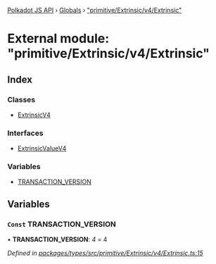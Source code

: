 [Polkadot JS API](../README.md) › [Globals](../globals.md) › ["primitive/Extrinsic/v4/Extrinsic"](_primitive_extrinsic_v4_extrinsic_.md)

# External module: "primitive/Extrinsic/v4/Extrinsic"

## Index

### Classes

* [ExtrinsicV4](../classes/_primitive_extrinsic_v4_extrinsic_.extrinsicv4.md)

### Interfaces

* [ExtrinsicValueV4](../interfaces/_primitive_extrinsic_v4_extrinsic_.extrinsicvaluev4.md)

### Variables

* [TRANSACTION_VERSION](_primitive_extrinsic_v4_extrinsic_.md#const-transaction_version)

## Variables

### `Const` TRANSACTION_VERSION

• **TRANSACTION_VERSION**: *4* = 4

*Defined in [packages/types/src/primitive/Extrinsic/v4/Extrinsic.ts:15](https://github.com/polkadot-js/api/blob/89d029eca3/packages/types/src/primitive/Extrinsic/v4/Extrinsic.ts#L15)*
